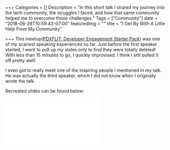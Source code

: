 +++
Categories = []
Description = "In this short talk I shared my journey into the tech community, the struggles I faced, and how that same community helped me to overcome those challenges."
Tags = ["Community"]
date = "2018-06-28T10:59:43-07:00"
featuredImg = ""
title = "I Get By With A Little Help From My Community"

+++
This meetup([PDXFLIT: Developer Engagement Starter Pack](https://www.meetup.com/pdxFLIT-Portland-Future-Leaders-In-Tech/events/251940966/)) was one of my scariest speaking experiences so far. Just before the first speaker started, I went to pull up my slides only to find they were totally deleted! With less than 15 minutes to go, I quickly improvised. I think I still pulled it off pretty well!

I even got to really meet one of the inspiring people I mentioned in my talk. He was actually the third speaker, which I did not know when I originally wrote the talk.

Recreated slides can be found below:

<iframe src="//slides.com/michellejl/i-get-by-with-a-little-help-from-my-community/embed"  class="talk-slides" scrolling="no" frameborder="0" webkitallowfullscreen mozallowfullscreen allowfullscreen></iframe>